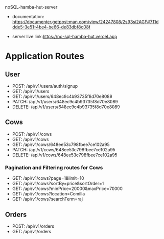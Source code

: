 noSQL-hamba-hut-server
* documentation: https://documenter.getpost:man.com/view/24247808/2s93si2AGF#711ddde5-3e51-4be4-be66-de83dbf8c08f

* server live link:https://no-sql-hamba-hut.vercel.app

# Application Routes
## User
* POST: /api/v1/users/auth/signup
* GET:  /api/v1/users
* GET:  /api/v1/users/648ec9c4b93735f8d70e8089
* PATCH:  /api/v1/users/648ec9c4b93735f8d70e8089
* DELETE: /api/v1/users/648ec9c4b93735f8d70e8089
## Cows
* POST: /api/v1/cows
* GET:  /api/v1/cows
* GET:  /api/v1/cows/648ee53c798fbee7ce102a95
* PATCH:  /api/v1/cows/648ee53c798fbee7ce102a95
* DELETE: /api/v1/cows/648ee53c798fbee7ce102a95
### Pagination and Filtering routes for Cows
* GET:  /api/v1/cows?page=1&limit=10
* GET:  /api/v1/cows?sortBy=price&sortOrder=1
* GET:  /api/v1/cows?minPrice=20000&maxPrice=70000
* GET:  /api/v1/cows?location=Comilla
* GET:  /api/v1/cows?searchTerm=raj
## Orders
* POST: /api/v1/orders
* GET:  /api/v1/orders